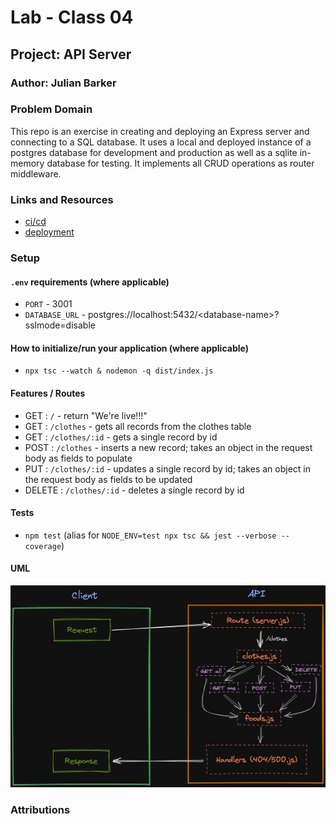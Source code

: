 # Lab - Class 04

## Project: API Server

### Author: Julian Barker

### Problem Domain  

This repo is an exercise in creating and deploying an Express server and connecting to a SQL database. It uses a local and deployed instance of a postgres database for development and production as well as a sqlite in-memory database for testing. It implements all CRUD operations as router middleware.

### Links and Resources

- [ci/cd](https://github.com/julian-barker/api-server/actions)
- [deployment](https://four01-api-server.onrender.com)

### Setup

#### `.env` requirements (where applicable)

- `PORT` - 3001
- `DATABASE_URL` - postgres://localhost:5432/\<database-name\>?sslmode=disable

#### How to initialize/run your application (where applicable)

- `npx tsc --watch & nodemon -q dist/index.js`

#### Features / Routes

- GET : `/` - return "We're live!!!"
- GET : `/clothes` - gets all records from the clothes table
- GET : `/clothes/:id` - gets a single record by id
- POST : `/clothes` - inserts a new record; takes an object in the request body as fields to populate
- PUT : `/clothes/:id` - updates a single record by id; takes an object in the request body as fields to be updated
- DELETE : `/clothes/:id` - deletes a single record by id

#### Tests

- `npm test` (alias for `NODE_ENV=test npx tsc && jest --verbose --coverage`)

#### UML

![UML](./assets/401_lab_3_UML.png)

### Attributions

